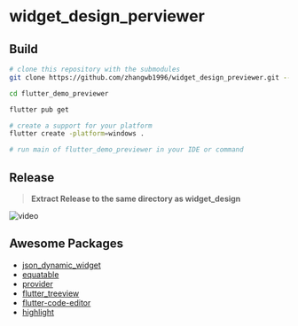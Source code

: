 # widget_design_perviewer

## Build

```bash
# clone this repository with the submodules
git clone https://github.com/zhangwb1996/widget_design_previewer.git --recursive

cd flutter_demo_previewer

flutter pub get

# create a support for your platform
flutter create -platform=windows .

# run main of flutter_demo_previewer in your IDE or command

```

## Release

> **Extract Release to the same directory as widget_design**

![video](./screenshot/WDP.v0.0.3.1.gif)

## Awesome Packages

* [json_dynamic_widget](https://pub.dev/packages/json_dynamic_widget)
* [equatable](https://pub.dev/packages/equatable)
* [provider](https://pub.dev/packages/provider)
* [flutter_treeview](https://pub.dev/packages/flutter_treeview)
* [flutter-code-editor](https://pub.dev/packages/flutter_code_editor/install)
* [highlight](https://pub.dev/packages/highlight)
